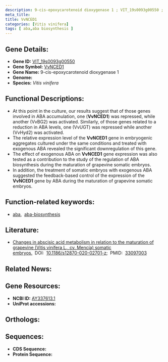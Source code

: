 ```yaml
---
description: 9-cis-epoxycarotenoid dioxygenase 1 ; VIT_19s0093g00550 ; Vitis vinifera
meta_title:
title: VvNCED1
categories: [Vitis vinifera]
tags: [ aba,aba biosynthesis ]
---
```


## Gene Details:
- **Gene ID:** [VIT_19s0093g00550]()
- **Gene Symbol:** <u>VvNCED1</u>
- **Gene Name:** 9-cis-epoxycarotenoid dioxygenase 1
- **Genome:** []()
- **Species:** *Vitis vinifera*

## Functional Descriptions:
   - At this point in the culture, our results suggest that of those genes involved in ABA accumulation, one (**VvNCED1**) was repressed, while another (VvBG2) was activated. Similarly, of those genes related to a reduction in ABA levels, one (VvUGT) was repressed while another (VvHyd2) was activated. 
   - The relative expression level of the **VvNCED1** gene in embryogenic aggregates cultured under the same conditions and treated with exogenous ABA revealed the significant downregulation of this gene.
   - The effect of exogenous ABA on **VvNCED1** gene expression was also tested as a contribution to the study of the regulation of ABA biosynthesis during the maturation of grapevine somatic embryos.
   - In addition, the treatment of somatic embryos with exogenous ABA suggested the feedback-based control of the expression of the **VvNCED1** gene by ABA during the maturation of grapevine somatic embryos.

## Function-related keywords:
   - [aba](/tags/aba/),&nbsp;&nbsp;[aba-biosynthesis](/tags/aba-biosynthesis/)

## Literature:
   - [Changes in abscisic acid metabolism in relation to the maturation of grapevine (Vitis vinifera L., cv. Mencía) somatic embryos.](https://doi.org/10.1186/s12870-020-02701-z)&nbsp;&nbsp;DOI:&nbsp;&nbsp;[10.1186/s12870-020-02701-z](https://doi.org/10.1186/s12870-020-02701-z);&nbsp;&nbsp;PMID:&nbsp;&nbsp;[33097003](https://pubmed.ncbi.nlm.nih.gov/33097003/)

## Related News:

## Gene Resources:
- **NCBI ID:**  [AY337613.1](https://www.ncbi.nlm.nih.gov/gene/?term=AY337613.1)
- **UniProt accessions:**  [](https://www.uniprot.org/uniprotkb//entry)

## Orthologs:

## Sequences:
- **CDS Sequence:**
- **Protein Sequence:**
